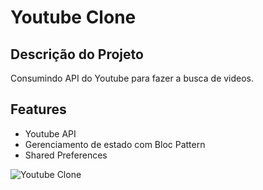 # Youtube Clone

## Descrição do Projeto
Consumindo API do Youtube para fazer a busca de videos.

## Features
- Youtube API
- Gerenciamento de estado com Bloc Pattern
- Shared Preferences

![Youtube Clone](https://github.com/Valdeir-Nascimento/youtube-clone-app-flutter/blob/main/youtube-bloc.gif)

